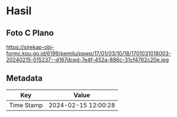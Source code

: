 # Hasil

## Foto C Plano

https://sirekap-obj-formc.kpu.go.id/6199/pemilu/ppwp/17/01/03/10/18/1701031018003-20240215-015237--d167dced-7e4f-452a-886c-31cf4762c20e.jpg


## Metadata

| Key        | Value               |
| ---------- | ------------------- |
| Time Stamp | 2024-02-15 12:00:28 |



